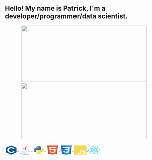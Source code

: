 ## Hello! My name is Patrick, I´m a developer/programmer/data scientist.
<div align="center">
  <a href="https://github.com/pwguimar">
  <img height="180em" width="400" src="https://github-readme-stats.vercel.app/api?username=pwguimar&show_icons=true&theme=dracula&include_all_commits=true&count_private=true"/>
  <img height="180em" width="400" src="https://github-readme-stats.vercel.app/api/top-langs/?username=pwguimar&layout=compact&langs_count=7&theme=dracula"/>
</div>
<div style="display: inline_block"><br>
  <img align="center" alt="Icone C" height="30" width="40" src="https://github.com/devicons/devicon/blob/master/icons/c/c-plain.svg">
  <img align="center" alt="Icone Java" height="30" width="40" src="https://github.com/devicons/devicon/blob/master/icons/java/java-original.svg">
  <img align="center" alt="Rafa-Python" height="30" width="40" src="https://raw.githubusercontent.com/devicons/devicon/master/icons/python/python-original.svg">
  <img align="center" alt="Rafa-HTML" height="30" width="40" src="https://raw.githubusercontent.com/devicons/devicon/master/icons/html5/html5-original.svg">
  <img align="center" alt="Rafa-CSS" height="30" width="40" src="https://raw.githubusercontent.com/devicons/devicon/master/icons/css3/css3-original.svg">
  <img align="center" alt="Icone Js" height="30" width="40" src="https://raw.githubusercontent.com/devicons/devicon/master/icons/javascript/javascript-plain.svg">
  <img align="center" alt="Rafa-React" height="30" width="40" src="https://raw.githubusercontent.com/devicons/devicon/master/icons/react/react-original.svg">
</div>
